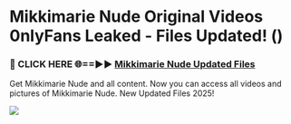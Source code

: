 # Mikkimarie Nude Original Videos 0nlyFans Leaked - Files Updated! ()

<h3>🔴 CLICK HERE 🌐==►► <a href="https://tinyurl.com/2p9ay9w9" rel="nofollow">Mikkimarie Nude Updated Files</a></h3>

Get Mikkimarie Nude and all content. Now you can access all videos and pictures of Mikkimarie Nude. New Updated Files 2025!

[![](https://i.imgur.com/KQgVmj3.gif)](https://tinyurl.com/2p9ay9w9)
